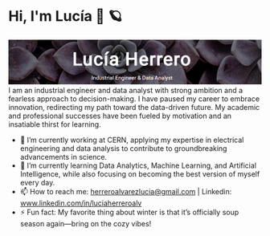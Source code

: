 # Hi, I'm Lucía 🍫 🪐

<img src=fondo.PNG>
I am an industrial engineer and data analyst with strong ambition and a fearless approach to decision-making.
I have paused my career to embrace innovation, redirecting my path toward the data-driven future.
My academic and professional successes have been fueled by motivation and an insatiable thirst for learning.

<br>

- 🔭 I’m currently working at CERN, applying my expertise in electrical engineering and data analysis to contribute to groundbreaking advancements in science.
- 🌱 I’m currently learning Data Analytics, Machine Learning, and Artificial Intelligence, while also focusing on becoming the best version of myself every day.
- 📫 How to reach me: herreroalvarezlucia@gmail.com | Linkedin: www.linkedin.com/in/luciaherreroalv
- ⚡ Fun fact: My favorite thing about winter is that it’s officially soup season again—bring on the cozy vibes!
  
